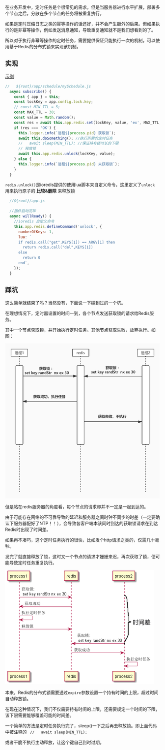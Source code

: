 

在业务开发中，定时任务是个很常见的需求，但是当服务器进行水平扩展，部署多个节点之后，分散在多个节点的任务将被重复执行。

如果是定时压缩日志之类的幂等操作的话还好，并不会产生额外的后果。但如果执行的是非幂等操作，例如发送消息通知，导致重复通知就不是我们想看到的了。

所以对于执行非幂等操作的定时任务，需要提供保证只能执行一次的机制，可以使用基于Redis的分布式锁来实现该机制。

## 实现

[示例](https://github.com/hhgfy/demos/tree/master/node/%E5%88%86%E5%B8%83%E5%BC%8F%E9%94%81%E9%81%BF%E5%85%8D%E5%AE%9A%E6%97%B6%E4%BB%BB%E5%8A%A1%E9%87%8D%E5%A4%8D)

```js
//   ${root}/app/schedule/mySchedule.js
  async subscribe() {
    const { app } = this;
    const lockKey = app.config.lock.key;
    // const MIN_TTL = 5;
    const MAX_TTL = 30;
    const value = Math.random();
    const res = await this.app.redis.set(lockKey, value, 'ex', MAX_TTL, 'nx');
    if (res === 'OK') {
      this.logger.info(`进程${process.pid} 获取锁`);
      await this.doSomething(); //执行所需的定时任务
      //   await sleep(MIN_TTL); //保证持有锁时长的下限
      // 释放锁
      await this.app.redis.unlock(lockKey, value);
    } else {
      this.logger.info(`进程${process.pid} 未获取锁`);
    }
  }
```

`redis.unlock()`是ioredis提供的使用lua脚本来自定义命令，这里定义了`unlock `用来执行原子的 **比较&删除** 来释放锁

```js
  //${root}/app.js 

  //插件启动完毕
  async willReady() {
    //ioredis 自定义命令
    this.app.redis.defineCommand('unlock', {
      numberOfKeys: 1,
      lua: `
      if redis.call("get",KEYS[1]) == ARGV[1] then
        return redis.call("del",KEYS[1])
      else
        return 0
      end`,
    });
  }

```


## 踩坑

这么简单就结束了吗？当然没有，下面说一下碰到过的一个坑。

在理想情况下，定时器设置的时间一到，各个节点发送获取锁的请求给Redis服务。

其中一个节点获取锁，并开始执行定时任务。其他节点获取失败，放弃执行。如图：

![](./理想情况.jpg)


但是站在redis服务器的角度看，每个节点的请求却并不一定是一起到达的。

由于可能存在网络的不可靠导致的延迟和服务器之间时钟不同步的时差（一定要确认下服务器配好了NTP！！），会导致各客户端本该同时到达的获取锁请求在到达Redis时出现了时间差。

如果再不凑巧，这个定时任务执行的很快，比如发个http请求之类的，仅需几十毫秒。

发完了就直接释放了锁，这时又一个节点的请求才姗姗来迟，再次获取了锁，便可能导致定时任务重复执行。

![](./时间差.png)

本来，Redis的分布式锁需要通过`expire`参数设置一个持有时间的上限，超过时间自动释放锁。

在现在这种情况下，我们不仅需要持有时间的上限，还需要规定一个时间的下限，该下限需要能够覆盖可能的时间差。

一个简单的方法是定时任务执行完了，sleep()一下之后再去释放锁。即上面代码中被注释的 ` //   await sleep(MIN_TTL);`

或者干脆不执行主动释放，让这个键自己到时过期。

